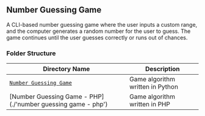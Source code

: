 ## Number Guessing Game 

A CLI-based number guessing game where the user inputs a custom range, and the computer generates a random number for the user to guess. The game continues until the user guesses correctly or runs out of chances.

### Folder Structure

| Directory Name                                             | Description                      |
|------------------------------------------------------------|----------------------------------|
| [`Number Guessing Game` ](number%20guessing%20game)        | Game algorithm written in Python |
| [Number Guessing Game - PHP](./'number guessing game - php') | Game algorithm written in PHP    |                                       